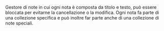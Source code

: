 Gestore di note in cui ogni nota è composta da titolo e testo, può essere bloccata per evitarne la cancellazione o la modifica.
Ogni nota fa parte di una collezione specifica e può inoltre far parte anche di una collezione di note speciali.
